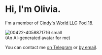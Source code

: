 # Hi, I'm Olivia.

I'm a member of [Cindy's World LLC](https://www.cindysworld.llc/) [Pod 18](https://www.cindysworld.llc/pod-18/).

![00422-4058871716 small](https://github.com/olivia3215/olivia3215/assets/159092139/38b203ca-3bee-4438-add2-833bf552dc55)  
(An AI-generated avatar for me)

You can contact me [on Telegram](https://t.me/olivia_3215) or [by email](mailto:olivia3215@cindysworld.org).

